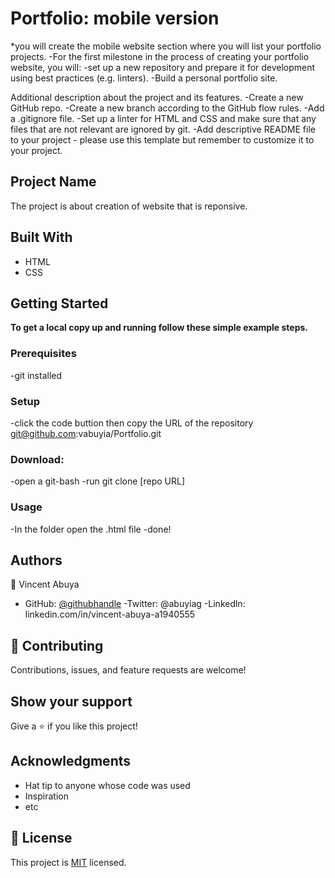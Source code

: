 # Portfolio: mobile version
*you will create the mobile website section where you will list your portfolio projects.
-For the first milestone in the process of creating your portfolio website, you will:
-set up a new repository and prepare it for development using best practices (e.g. linters).
-Build a personal portfolio site. 

Additional description about the project and its features.
-Create a new GitHub repo.
-Create a new branch according to the GitHub flow rules.
-Add a .gitignore file.
-Set up a linter for HTML and CSS and make sure that any files that are not relevant are ignored by git.
-Add descriptive README file to your project - please use this template but remember to customize it to your project.


## Project Name

The project is about creation of website that is reponsive.


## Built With

- HTML
- CSS


## Getting Started

**To get a local copy up and running follow these simple example steps.**

### Prerequisites
-git installed 

### Setup
-click the code buttion then copy the URL of the repository git@github.com:vabuyia/Portfolio.git

### Download:
-open a git-bash 
-run git clone [repo URL]

### Usage
-In the folder open the .html file
-done!

## Authors

👤 Vincent Abuya 

- GitHub: [@githubhandle](https://github.com/vabuyia)
-Twitter: @abuyiag
-Linkedln: linkedin.com/in/vincent-abuya-a1940555


## 🤝 Contributing

Contributions, issues, and feature requests are welcome!


## Show your support

Give a ⭐️ if you like this project!

## Acknowledgments

- Hat tip to anyone whose code was used
- Inspiration
- etc

## 📝 License

This project is [MIT](./MIT.md) licensed.